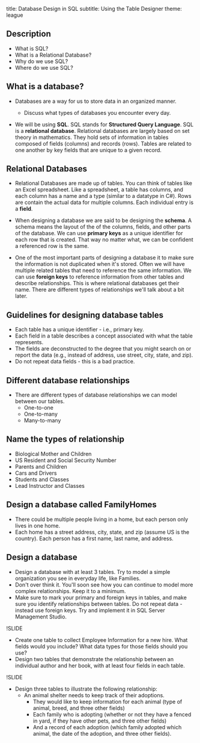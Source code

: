title: Database Design in SQL
subtitle: Using the Table Designer
theme: league


## Description

  - What is SQL?
  - What is a Relational Database?
  - Why do we use SQL?
  - Where do we use SQL?

## What is a database?

- Databases are a way for us to store data in an organized manner. 
    - Discuss what types of databases you encounter every day.

- We will be using **SQL**. SQL stands for **Structured Query Language**. SQL is a **relational database**. Relational databases are largely based on set theory in mathematics. They hold sets of information in tables composed of fields (columns) and records (rows). Tables are related to one another by key fields that are unique to a given record.

## Relational Databases

- Relational Databases are made up of tables. You can think of tables like an Excel spreadsheet. Like a spreadsheet, a table has columns, and each column has a name and a type (similar to a datatype in C#). Rows are contain the actual data for multiple columns. Each individual entry is a **field**.

- When designing a database we are said to be designing the **schema**. A schema means the layout of the of the columns, fields, and other parts of the database. We can use **primary keys** as a unique identifier for each row that is created. That way no matter what, we can be confident a referenced row is the same.

- One of the most important parts of designing a database it to make sure the information is not duplicated when it's stored. Often we will have multiple related tables that need to reference the same information. We can use **foreign keys** to reference information from other tables and describe relationships. This is where relational databases get their name. There are different types of relationships we'll talk about a bit later.


## Guidelines for designing database tables

- Each table has a unique identifier - i.e., primary key.
- Each field in a table describes a concept associated with what the table represents.
- The fields are deconstructed to the degree that you might search on or report the data (e.g., instead of address, use street, city, state, and zip). 
- Do not repeat data fields - this is a bad practice. 


## Different database relationships

- There are different types of database relationships we can model between our tables.
    - One-to-one
    - One-to-many
    - Many-to-many

## Name the types of relationship

- Biological Mother and Children
- US Resident and Social Security Number
- Parents and Children
- Cars and Drivers
- Students and Classes
- Lead Instructor and Classes

## Design a database called FamilyHomes

- There could be multiple people living in a home, but each person only lives in one home.
- Each home has a street address, city, state, and zip (assume US is the country). Each person has a first name, last name, and address.

## Design a database

- Design a database with at least 3 tables. Try to model a simple organization you see in everyday life, like Families.
- Don't over think it. You'll soon see how you can continue to model more complex relationships. Keep it to a minimum.
- Make sure to mark your primary and foreign keys in tables, and make sure you identify relationships between tables. Do not repeat data - instead use foreign keys.  Try and implement it in SQL Server Management Studio.

!SLIDE

- Create one table to collect Employee Information for a new hire. What fields would you include? What data types for those fields should you use?
- Design two tables that demonstrate the relationship between an individual author and her book, with at least four fields in each table.

!SLIDE

- Design three tables to illustrate the following relationship: 
  - An animal shelter needs to keep track of their adoptions. 
    - They would like to keep information for each animal (type of animal, breed, and three other fields) 
    - Each family who is adopting (whether or not they have a fenced in yard, if they have other pets, and three other fields) 
    - And a record of each adoption (which family adopted which animal, the date of the adoption, and three other fields). 


<style type="text/css">
.reveal section img.logo {
	border: none;
	background-color: rgba(255, 255, 255, 0.25);
	padding: 1rem;
}
.reveal ol, .reveal dl, .reveal ul {
	margin: 0 0 1rem 2rem;
}
</style>
